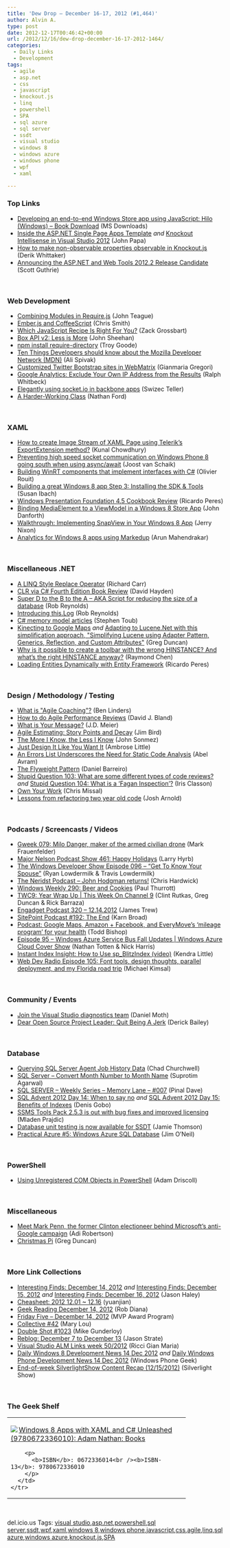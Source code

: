 ```yaml
---
title: 'Dew Drop – December 16-17, 2012 (#1,464)'
author: Alvin A.
type: post
date: 2012-12-17T00:46:42+00:00
url: /2012/12/16/dew-drop-december-16-17-2012-1464/
categories:
  - Daily Links
  - Development
tags:
  - agile
  - asp.net
  - css
  - javascript
  - knockout.js
  - linq
  - powershell
  - SPA
  - sql azure
  - sql server
  - ssdt
  - visual studio
  - windows 8
  - windows azure
  - windows phone
  - wpf
  - xaml

---
```

### <a name="top"></a>Top Links

  * <a href="http://www.microsoft.com/en-us/download/details.aspx?id=36059&WT.mc_id=rss_alldownloads_all" target="_blank">Developing an end-to-end Windows Store app using JavaScript: Hilo (Windows) &#8211; Book Download</a> (MS Downloads)
  * <a href="http://feedproxy.google.com/~r/JohnPapa/~3/zyQsEq2sZbo/" target="_blank">Inside the ASP.NET Single Page Apps Template</a> _and_ <a href="http://feedproxy.google.com/~r/JohnPapa/~3/v9BmSw2_Foc/" target="_blank">Knockout Intellisense in Visual Studio 2012</a> (John Papa)
  * <a href="http://feedproxy.google.com/~r/Devlicious/~3/nwXfcV5-dac/how-to-make-non-observable-properties-observable-in-knockout-js.aspx" target="_blank">How to make non-observable properties observable in Knockout.js</a> (Derik Whittaker)
  * <a href="http://weblogs.asp.net/scottgu/archive/2012/12/14/announcing-the-asp-net-and-web-tools-2012-2-release-candidate.aspx" target="_blank">Announcing the ASP.NET and Web Tools 2012.2 Release Candidate</a> (Scott Guthrie)

&#160;

### <a name="web"></a>Web Development

  * <a href="http://feedproxy.google.com/~r/LosTechies/~3/gHlmYXKCAZc/" target="_blank">Combining Modules in Require.js</a> (John Teague)
  * <a href="http://feeds.dzone.com/~r/zones/css/~3/Zq9oDF3YUfE/emberjs-and-coffeescript" target="_blank">Ember.js and CoffeeScript</a> (Chris Smith)
  * <a href="http://coding.smashingmagazine.com/2012/12/14/which-javascript-recipe-is-right-for-you/" target="_blank">Which JavaScript Recipe Is Right For You?</a> (Zack Grossbart)
  * <a href="http://john-sheehan.com/post/37920301535" target="_blank">Box API v2: Less is More</a> (John Sheehan)
  * <a href="http://feedproxy.google.com/~r/Squaredroot/~3/Nnkhu2tISko/" target="_blank">npm install require-directory</a> (Troy Goode)
  * <a href="https://hacks.mozilla.org/2012/12/ten-things-developers-should-know-about-the-mozilla-developer-network-mdn/" target="_blank">Ten Things Developers should know about the Mozilla Developer Network (MDN)</a> (Ali Spivak)
  * <a href="http://www.codeproject.com/Articles/509541/Customized-Twitter-Bootstrap-sites-in-WebMatrix" target="_blank">Customized Twitter Bootstrap sites in WebMatrix</a> (Gianmaria Gregori)
  * <a href="http://feedproxy.google.com/~r/RalphWhitbeck/~3/iFhzIcTEIfo/" target="_blank">Google Analytics: Exclude Your Own IP Address from the Results</a> (Ralph Whitbeck)
  * <a href="http://feedproxy.google.com/~r/AGeekWithAHat2/~3/U7rCuyXwijY/5712" target="_blank">Elegantly using socket.io in backbone apps</a> (Swizec Teller)
  * <a href="http://feedproxy.google.com/~r/24ways/~3/G5LVGWOgVIg/" target="_blank">A Harder-Working Class</a> (Nathan Ford)

&#160;

### <a name="silverlight"></a>XAML

  * <a href="http://feedproxy.google.com/~r/kunal2383/~3/Iv0H9ltB2Yk/take-snapshot-of-xaml-in-silverlight-using-telerik-lib.html" target="_blank">How to create Image Stream of XAML Page using Telerik’s ExportExtension method?</a> (Kunal Chowdhury)
  * <a href="http://feedproxy.google.com/~r/blogspot/dotnetbyexample/~3/oDS5UBrrMNw/preventing-high-speed-socket.html" target="_blank">Preventing high speed socket communication on Windows Phone 8 going south when using async/await</a> (Joost van Schaik)
  * <a href="http://www.codeproject.com/Articles/509164/Building-WinRT-components-that-implement-interface" target="_blank">Building WinRT components that implement interfaces with C#</a> (Olivier Rouit)
  * <a href="http://blogs.msdn.com/b/cdnstudents/archive/2012/12/14/building-a-great-windows-8-app-step-3-installing-the-sdk-amp-tools.aspx" target="_blank">Building a great Windows 8 app Step 3: Installing the SDK & Tools</a> (Susan Ibach)
  * <a href="http://weblogs.asp.net/ricardoperes/archive/2012/12/16/windows-presentation-foundation-4-5-cookbook-review.aspx" target="_blank">Windows Presentation Foundation 4.5 Cookbook Review</a> (Ricardo Peres)
  * <a href="http://weblogs.asp.net/jdanforth/archive/2012/12/14/binding-mediaelement-to-a-viewmodel-in-a-windows-8-store-app.aspx" target="_blank">Binding MediaElement to a ViewModel in a Windows 8 Store App</a> (John Danforth)
  * <a href="http://mobile.dzone.com/articles/walkthrough-implementing" target="_blank">Walkthrough: Implementing SnapView in Your Windows 8 App</a> (Jerry Nixon)
  * <a href="http://feedproxy.google.com/~r/nmarun/~3/g1v9tUkm4Aw/analytics-for-windows-8-apps-using-markedup.aspx" target="_blank">Analytics for Windows 8 apps using Markedup</a> (Arun Mahendrakar)

&#160;

### <a name="dotnet"></a>Miscellaneous .NET

  * <a href="http://feedproxy.google.com/~r/BlackwaspLatestAdditions/~3/6XglzinB6cM/RSSLanding.aspx" target="_blank">A LINQ Style Replace Operator</a> (Richard Carr)
  * <a href="http://www.davidhayden.me/blog/clr-via-c-fourth-edition-book-review" target="_blank">CLR via C# Fourth Edition Book Review</a> (David Hayden)
  * <a href="http://feedproxy.google.com/~r/robz/~3/IC_izi-s30Q/super-d-to-the-b-to-the-a-ndash-aka.aspx" target="_blank">Super D to the B to the A – AKA Script for reducing the size of a database</a> (Rob Reynolds)
  * <a href="http://feedproxy.google.com/~r/robz/~3/7ulJPjTXGIA/introducing-this.log.aspx" target="_blank">Introducing this.Log</a> (Rob Reynolds)
  * <a href="http://blogs.msdn.com/b/pfxteam/archive/2012/12/14/c-memory-model-articles.aspx" target="_blank">C# memory model articles</a> (Stephen Toub)
  * <a href="http://channel9.msdn.com/coding4fun/kinect/Kinecting-to-Google-Maps" target="_blank">Kinecting to Google Maps</a> _and_ <a href="http://coolthingoftheday.blogspot.com/2012/12/adapting-to-lucenenet-with-this.html" target="_blank">Adapting to Lucene.Net with this simplification approach, "Simplifying Lucene using Adapter Pattern, Generics, Reflection, and Custom Attributes"</a> (Greg Duncan)
  * <a href="http://blogs.msdn.com/b/oldnewthing/archive/2012/12/14/10377977.aspx" target="_blank">Why is it possible to create a toolbar with the wrong HINSTANCE? And what&#8217;s the right HINSTANCE anyway?</a> (Raymond Chen)
  * <a href="http://weblogs.asp.net/ricardoperes/archive/2012/12/14/loading-entities-dynamically-with-entity-framework.aspx" target="_blank">Loading Entities Dynamically with Entity Framework</a> (Ricardo Peres)

&#160;

### <a name="design"></a>Design / Methodology / Testing

  * <a href="http://www.infoq.com/news/2012/12/agile-coaching" target="_blank">What is "Agile Coaching"?</a> (Ben Linders)
  * <a href="http://feeds.dzone.com/~r/zones/agile/~3/IJo15MuSLkQ/how-do-agile-performance" target="_blank">How to do Agile Performance Reviews</a> (David J. Bland)
  * <a href="http://feedproxy.google.com/~r/SourcesOfInsight/~3/lydmwss_WEw/" target="_blank">What is Your Message?</a> (J.D. Meier)
  * <a href="http://feeds.dzone.com/~r/zones/agile/~3/7z5vn-7x-y0/agile-estimating-story-points" target="_blank">Agile Estimating: Story Points and Decay</a> (Jim Bird)
  * <a href="http://simpleprogrammer.com/2012/12/15/the-more-i-know-the-less-i-know/" target="_blank">The More I Know, the Less I Know</a> (John Sonmez)
  * <a href="http://www.infragistics.com/community/blogs/indigo-studio/archive/2012/12/14/just-design-it-like-you-want-it.aspx" target="_blank">Just Design It Like You Want It</a> (Ambrose Little)
  * <a href="http://www.infoq.com/news/2012/12/Static-Code-Analysis" target="_blank">An Errors List Underscores the Need for Static Code Analysis</a> (Abel Avram)
  * <a href="http://feeds.yuiblog.com/~r/YahooUserInterfaceBlog/~3/MxXpunRvlEo/" target="_blank">The Flyweight Pattern</a> (Daniel Barreiro)
  * <a href="http://www.irisclasson.com/2012/12/13/stupid-question-103-what-are-some-different-types-of-code-reviews/" target="_blank">Stupid Question 103: What are some different types of code reviews?</a> _and_ <a href="http://www.irisclasson.com/2012/12/14/stupid-question-104-what-is-a-fagan-inspection/" target="_blank">Stupid Question 104: What is a ‘Fagan Inspection’?</a> (Iris Classon)
  * <a href="http://feedproxy.google.com/~r/LosTechies/~3/8rmrsIhfPi0/" target="_blank">Own Your Work</a> (Chris Missal)
  * <a href="http://feedproxy.google.com/~r/LosTechies/~3/n4-ar9l8-fU/" target="_blank">Lessons from refactoring two year old code</a> (Josh Arnold)

&#160;

### <a name="podcasts"></a>Podcasts / Screencasts / Videos

  * <a href="http://gweek.libsyn.com/gweek-079-milo-danger-maker-of-the-armed-civilian-drone" target="_blank">Gweek 079: Milo Danger, maker of the armed civilian drone</a> (Mark Frauenfelder)
  * <a href="http://feedproxy.google.com/~r/MajorNelsonblogcast/~3/3Y5nC0UOig4/" target="_blank">Major Nelson Podcast Show 461: Happy Holidays</a> (Larry Hyrb)
  * <a href="http://feedproxy.google.com/~r/WindowsPhoneDevPodcast/~3/tfz3htwmiJw/" target="_blank">The Windows Developer Show Episode 096 – “Get To Know Your Spouse”</a> (Ryan Lowdermilk & Travis Lowdermilk)
  * <a href="http://nerdist.libsyn.com/john-hodgman-1" target="_blank">The Neridst Podcast &#8211; John Hodgman returns!</a> (Chris Hardwick)
  * <a href="http://winsupersite.com/podcasts/windows-weekly-290-beer-and-cookies" target="_blank">Windows Weekly 290: Beer and Cookies</a> (Paul Thurrott)
  * <a href="http://channel9.msdn.com/Shows/This+Week+On+Channel+9/TWC9-December-14-2012" target="_blank">TWC9: Year Wrap Up | This Week On Channel 9</a> (Clint Rutkas, Greg Duncan & Rick Barraza)
  * <a href="http://www.engadget.com/2012/12/14/engadget-podcast-320-12-14-2012/" target="_blank">Engadget Podcast 320 &#8211; 12.14.2012</a> (James Trew)
  * <a href="http://www.sitepoint.com/podcast-192-the-end/" target="_blank">SitePoint Podcast #192: The End</a> (Karn Broad)
  * <a href="http://feedproxy.google.com/~r/geekwire/~3/fi1KfV306NA/" target="_blank">Podcast: Google Maps, Amazon + Facebook, and EveryMove’s ‘mileage program’ for your health</a> (Todd Bishop)
  * <a href="http://channel9.msdn.com/Shows/Cloud+Cover/Episode-95-Windows-Azure-Service-Bus-Fall-Updates" target="_blank">Episode 95 &#8211; Windows Azure Service Bus Fall Updates | Windows Azure Cloud Cover Show</a> (Nathan Totten & Nick Harris)
  * <a href="http://feedproxy.google.com/~r/BrentOzar-SqlServerDba/~3/jqpTCC0Q5LM/" target="_blank">Instant Index Insight: How to Use sp_BlitzIndex (video)</a> (Kendra Little)
  * <a href="http://feedproxy.google.com/~r/WebdevradioPodcastHome/~3/RGBAro7Aecg/index.php" target="_blank">Web Dev Radio Episode 105: Font tools, design thoughts, parallel deployment, and my Florida road trip</a> (Michael Kimsal)

&#160;

### <a name="events"></a>Community / Events

  * <a href="http://feedproxy.google.com/~r/DanielMoth/~3/m8JpcV9EaA8/Join-The-Visual-Studio-Diagnostics-Team.aspx" target="_blank">Join the Visual Studio diagnostics team</a> (Daniel Moth)
  * <a href="http://feedproxy.google.com/~r/LosTechies/~3/vYTq1pAmpMw/" target="_blank">Dear Open Source Project Leader: Quit Being A Jerk</a> (Derick Bailey)

&#160;

### <a name="sql"></a>Database

  * <a href="http://feedproxy.google.com/~r/MSSQLTips-LatestSqlServerTips/~3/wK1XRa6IIGs/tip.asp" target="_blank">Querying SQL Server Agent Job History Data</a> (Chad Churchwell)
  * <a href="http://feedproxy.google.com/~r/sqlservercurry/blog/~3/9el1qgojZE4/sql-server-convert-month-number-to.html" target="_blank">SQL Server &#8211; Convert Month Number to Month Name</a> (Suprotim Agarwal)
  * <a href="http://blog.sqlauthority.com/2012/12/15/sql-server-weekly-series-memory-lane-007/" target="_blank">SQL SERVER – Weekly Series – Memory Lane – #007</a> (Pinal Dave)
  * <a href="http://blogs.lessthandot.com/index.php/DataMgmt/business-intelligence-1/when-to-say-no" target="_blank">SQL Advent 2012 Day 14: When to say no</a> _and_ <a href="http://blogs.lessthandot.com/index.php/DataMgmt/DBAdmin/MSSQLServerAdmin/benefits-of-indexes" target="_blank">SQL Advent 2012 Day 15: Benefits of Indexes</a> (Denis Gobo)
  * <a href="http://feedproxy.google.com/~r/sqlserverpedia/~3/e-A6uz4xVHk/" target="_blank">SSMS Tools Pack 2.5.3 is out with bug fixes and improved licensing</a> (Mladen Prajdic)
  * <a href="http://feedproxy.google.com/~r/jamiet/~3/W-Za4IiGotE/database-unit-testing-is-now-available-for-ssdt.aspx" target="_blank">Database unit testing is now available for SSDT</a> (Jamie Thomson)
  * <a href="http://blogs.msdn.com/b/jimoneil/archive/2012/12/14/practical-azure-5-windows-azure-sql-database.aspx" target="_blank">Practical Azure #5: Windows Azure SQL Database</a> (Jim O&#8217;Neil)

&#160;

### <a name="ps"></a>PowerShell

  * <a href="http://csharpening.net/?p=1427" target="_blank">Using Unregistered COM Objects in PowerShell</a> (Adam Driscoll)

&#160;

### <a name="misc"></a>Miscellaneous

  * <a href="http://www.theverge.com/2012/12/15/3770058/clinton-campaigner-mark-penn-now-microsoft-anti-google-strategist" target="_blank">Meet Mark Penn, the former Clinton electioneer behind Microsoft&#8217;s anti-Google campaign</a> (Adi Robertson)
  * <a href="http://channel9.msdn.com/coding4fun/blog/Christmas-Pi" target="_blank">Christmas Pi</a> (Greg Duncan)

&#160;

### <a name="links"></a>More Link Collections

  * <a href="http://jasonhaley.com/blog/post.aspx?id=18a96dde-a0b8-4f45-9121-04c7d56898d0" target="_blank">Interesting Finds: December 14, 2012</a> _and_ <a href="http://jasonhaley.com/blog/post.aspx?id=e19ed642-5061-4740-aac5-e6d54dc6db9a" target="_blank">Interesting Finds: December 15, 2012</a> _and_ <a href="http://jasonhaley.com/blog/post.aspx?id=3de34556-3712-403f-aca7-509d53a050d6" target="_blank">Interesting Finds: December 16, 2012</a> (Jason Haley)
  * <a href="http://weblogs.asp.net/yuanjian/archive/2012/12/16/cheasheet-2012-12-01-12-16.aspx" target="_blank">Cheasheet: 2012 12.01 ~ 12.16</a> (yuanjian)
  * <a href="http://feedproxy.google.com/~r/RegularGeek/~3/HcGodcPuGYo/" target="_blank">Geek Reading December 14, 2012</a> (Rob Diana)
  * <a href="http://blogs.msdn.com/b/mvpawardprogram/archive/2012/12/15/friday-five-december-14-2012.aspx" target="_blank">Friday Five &#8211; December 14, 2012</a> (MVP Award Program)
  * <a href="http://tympanus.net/codrops/collective/collective-42/" target="_blank">Collective #42</a> (Mary Lou)
  * <a href="http://afreshcup.com/home/2012/12/14/double-shot-1023.html" target="_blank">Double Shot #1023</a> (Mike Gunderloy)
  * <a href="http://feedproxy.google.com/~r/sqlserverpedia/~3/u1SMYxu8aDU/" target="_blank">Reblog: December 7 to December 13</a> (Jason Strate)
  * <a href="http://feedproxy.google.com/~r/AlkampferEng/~3/benSDDkc-K0/" target="_blank">Visual Studio ALM Links week 50/2012</a> (Ricci Gian Maria)
  * <a href="http://www.windowsphonegeek.com/windows-8-news/daily-windows-8-development-news-14-dec-2012" target="_blank">Daily Windows 8 Development News 14 Dec 2012</a> _and_ <a href="http://feedproxy.google.com/~r/Windowsphonegeek/~3/KOxuwURqNXA/daily-windows-phone-development-news-14-dec-2012" target="_blank">Daily Windows Phone Development News 14 Dec 2012</a> (Windows Phone Geek)
  * <a href="http://feedproxy.google.com/~r/silverlightshow/~3/vto6gP0NvXY/End-of-week-SilverlightShow-Content-Recap-12-15-2012.aspx" target="_blank">End-of-week SilverlightShow Content Recap (12/15/2012)</a> (Silverlight Show)

&#160;

### <a name="shelf"></a>The Geek Shelf

<div style="padding-bottom: 0px; margin: 0px; padding-left: 0px; padding-right: 0px; display: inline; float: none; padding-top: 0px" id="scid:7dc1bd33-94bd-46fd-a20b-0131235bcd47:9a354967-74ad-4876-9149-8e236af41efc" class="wlWriterEditableSmartContent">
  <table cellspacing="0" cellpadding="2" width="400" border="0" unselectable="on">
    <tr>
      <td valign="top" width="400">
        <p>
          <a title="Windows 8 Apps with XAML and C# Unleashed (9780672336010): Adam Nathan: Books" href="http://www.amazon.com/exec/obidos/ASIN/0672336014/alvinashcraft-20"><img data-recalc-dims="1" decoding="async" src="https://i0.wp.com/images.amazon.com/images/P/0672336014.01.MZZZZZZZ.jpg?w=660" border="0" align="left" style="float:left" />Windows 8 Apps with XAML and C# Unleashed (9780672336010): Adam Nathan: Books</a>
        </p>
        
        <p>
          <b>ISBN</b>: 0672336014<br /><b>ISBN-13</b>: 9780672336010
        </p>
      </td>
    </tr>
  </table>
</div>

&#160;

<div style="padding-bottom: 0px; margin: 0px; padding-left: 0px; padding-right: 0px; display: inline; float: none; padding-top: 0px" id="scid:0767317B-992E-4b12-91E0-4F059A8CECA8:542ff522-dcfc-4c3c-9a03-a25ae731c7f3" class="wlWriterEditableSmartContent">
  del.icio.us Tags: <a href="http://del.icio.us/popular/visual+studio" rel="tag">visual studio</a>,<a href="http://del.icio.us/popular/asp.net" rel="tag">asp.net</a>,<a href="http://del.icio.us/popular/powershell" rel="tag">powershell</a>,<a href="http://del.icio.us/popular/sql+server" rel="tag">sql server</a>,<a href="http://del.icio.us/popular/ssdt" rel="tag">ssdt</a>,<a href="http://del.icio.us/popular/wpf" rel="tag">wpf</a>,<a href="http://del.icio.us/popular/xaml" rel="tag">xaml</a>,<a href="http://del.icio.us/popular/windows+8" rel="tag">windows 8</a>,<a href="http://del.icio.us/popular/windows+phone" rel="tag">windows phone</a>,<a href="http://del.icio.us/popular/javascript" rel="tag">javascript</a>,<a href="http://del.icio.us/popular/css" rel="tag">css</a>,<a href="http://del.icio.us/popular/agile" rel="tag">agile</a>,<a href="http://del.icio.us/popular/linq" rel="tag">linq</a>,<a href="http://del.icio.us/popular/sql+azure" rel="tag">sql azure</a>,<a href="http://del.icio.us/popular/windows+azure" rel="tag">windows azure</a>,<a href="http://del.icio.us/popular/knockout.js" rel="tag">knockout.js</a>,<a href="http://del.icio.us/popular/SPA" rel="tag">SPA</a>
</div>